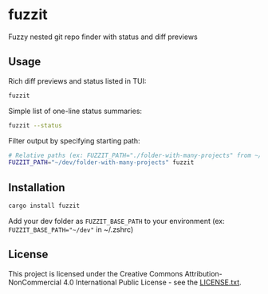 # fuzzit

Fuzzy nested git repo finder with status and diff previews


## Usage

Rich diff previews and status listed in TUI:
```sh
fuzzit
```

<!---
gif
-->

Simple list of one-line status summaries:
```sh
fuzzit --status
```

<!---
gif
-->

Filter output by specifying starting path:
```sh
# Relative paths (ex: FUZZIT_PATH="./folder-with-many-projects" from ~/dev) will work
FUZZIT_PATH="~/dev/folder-with-many-projects" fuzzit
```


## Installation

```sh
cargo install fuzzit
```

Add your dev folder as `FUZZIT_BASE_PATH` to your environment (ex: `FUZZIT_BASE_PATH="~/dev"` in ~/.zshrc)


## License

This project is licensed under the Creative Commons Attribution-NonCommercial 4.0 International Public License - see the [LICENSE.txt](https://github.com/dawitalemu4/fuzzit/blob/main/LICENSE.txt).
